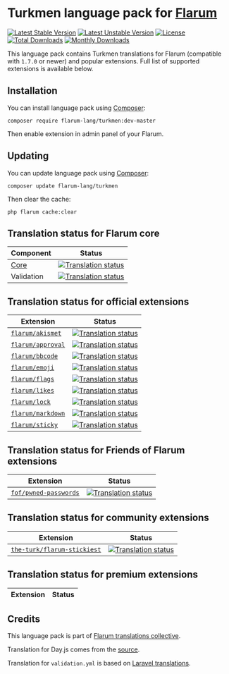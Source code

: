 # Turkmen language pack for [Flarum](https://flarum.org/)

[![Latest Stable Version](https://img.shields.io/packagist/v/flarum-lang/turkmen?color=success&label=stable)](https://packagist.org/packages/flarum-lang/turkmen) 
[![Latest Unstable Version](https://img.shields.io/packagist/v/flarum-lang/turkmen?include_prereleases&label=unstable)](https://packagist.org/packages/flarum-lang/turkmen) 
[![License](https://img.shields.io/packagist/l/flarum-lang/turkmen)](https://packagist.org/packages/flarum-lang/turkmen) 
[![Total Downloads](https://img.shields.io/packagist/dt/flarum-lang/turkmen)](https://packagist.org/packages/flarum-lang/turkmen/stats) 
[![Monthly Downloads](https://img.shields.io/packagist/dm/flarum-lang/turkmen)](https://packagist.org/packages/flarum-lang/turkmen/stats) 

This language pack contains Turkmen translations for Flarum (compatible with `1.7.0` or newer) and popular extensions. Full list of supported extensions is available below.


## Installation

You can install language pack using [Composer](https://getcomposer.org/):

```console
composer require flarum-lang/turkmen:dev-master
```

Then enable extension in admin panel of your Flarum.


## Updating

You can update language pack using [Composer](https://getcomposer.org/):

```console
composer update flarum-lang/turkmen
```

Then clear the cache:

```console
php flarum cache:clear
```


## Translation status for Flarum core

| Component | Status |
| --- | --- |
| [Core](https://github.com/flarum/flarum-core) | [![Translation status](https://weblate.rob006.net/widgets/flarum/tk/core/svg-badge.svg)](https://weblate.rob006.net/projects/flarum/core/tk/) |
| Validation | [![Translation status](https://weblate.rob006.net/widgets/flarum/tk/validation/svg-badge.svg)](https://weblate.rob006.net/projects/flarum/validation/tk/) |


## Translation status for official extensions

<!-- flarum-extensions-list-start -->

| Extension | Status |
| --- | --- |
| [`flarum/akismet`](https://github.com/flarum/akismet) | [![Translation status](https://weblate.rob006.net/widgets/flarum/tk/flarum-akismet/svg-badge.svg)](https://weblate.rob006.net/projects/flarum/flarum-akismet/tk/) |
| [`flarum/approval`](https://github.com/flarum/approval) | [![Translation status](https://weblate.rob006.net/widgets/flarum/tk/flarum-approval/svg-badge.svg)](https://weblate.rob006.net/projects/flarum/flarum-approval/tk/) |
| [`flarum/bbcode`](https://github.com/flarum/bbcode) | [![Translation status](https://weblate.rob006.net/widgets/flarum/tk/flarum-bbcode/svg-badge.svg)](https://weblate.rob006.net/projects/flarum/flarum-bbcode/tk/) |
| [`flarum/emoji`](https://github.com/flarum/emoji) | [![Translation status](https://weblate.rob006.net/widgets/flarum/tk/flarum-emoji/svg-badge.svg)](https://weblate.rob006.net/projects/flarum/flarum-emoji/tk/) |
| [`flarum/flags`](https://github.com/flarum/flags) | [![Translation status](https://weblate.rob006.net/widgets/flarum/tk/flarum-flags/svg-badge.svg)](https://weblate.rob006.net/projects/flarum/flarum-flags/tk/) |
| [`flarum/likes`](https://github.com/flarum/likes) | [![Translation status](https://weblate.rob006.net/widgets/flarum/tk/flarum-likes/svg-badge.svg)](https://weblate.rob006.net/projects/flarum/flarum-likes/tk/) |
| [`flarum/lock`](https://github.com/flarum/lock) | [![Translation status](https://weblate.rob006.net/widgets/flarum/tk/flarum-lock/svg-badge.svg)](https://weblate.rob006.net/projects/flarum/flarum-lock/tk/) |
| [`flarum/markdown`](https://github.com/flarum/markdown) | [![Translation status](https://weblate.rob006.net/widgets/flarum/tk/flarum-markdown/svg-badge.svg)](https://weblate.rob006.net/projects/flarum/flarum-markdown/tk/) |
| [`flarum/sticky`](https://github.com/flarum/sticky) | [![Translation status](https://weblate.rob006.net/widgets/flarum/tk/flarum-sticky/svg-badge.svg)](https://weblate.rob006.net/projects/flarum/flarum-sticky/tk/) |

<!-- flarum-extensions-list-stop -->


## Translation status for Friends of Flarum extensions

<!-- fof-extensions-list-start -->

| Extension | Status |
| --- | --- |
| [`fof/pwned-passwords`](https://github.com/FriendsOfFlarum/pwned-passwords) | [![Translation status](https://weblate.rob006.net/widgets/flarum/tk/fof-pwned-passwords/svg-badge.svg)](https://weblate.rob006.net/projects/flarum/fof-pwned-passwords/tk/) |

<!-- fof-extensions-list-stop -->


## Translation status for community extensions

<!-- various-extensions-list-start -->

| Extension | Status |
| --- | --- |
| [`the-turk/flarum-stickiest`](https://github.com/the-turk/flarum-stickiest) | [![Translation status](https://weblate.rob006.net/widgets/flarum/tk/the-turk-stickiest/svg-badge.svg)](https://weblate.rob006.net/projects/flarum/the-turk-stickiest/tk/) |

<!-- various-extensions-list-stop -->


## Translation status for premium extensions

<!-- premium-extensions-list-start -->

| Extension | Status |
| --- | --- |

<!-- premium-extensions-list-stop -->


## Credits

This language pack is part of [Flarum translations collective](https://github.com/rob006-software/flarum-translations).

Translation for Day.js comes from the [source](https://github.com/iamkun/dayjs/blob/v1.11.7/src/locale/tk.js).

Translation for `validation.yml` is based on [Laravel translations](https://github.com/Laravel-Lang/lang/blob/8.1.3/src/tk/validation.php).
